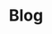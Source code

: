 ---
layout: base.njk
title: Blog
components:
  - name: rich-text
    data:
      text: |
        # Blog

        This is where your blog posts will be listed. You can create individual blog posts in the `src/posts` directory.
---